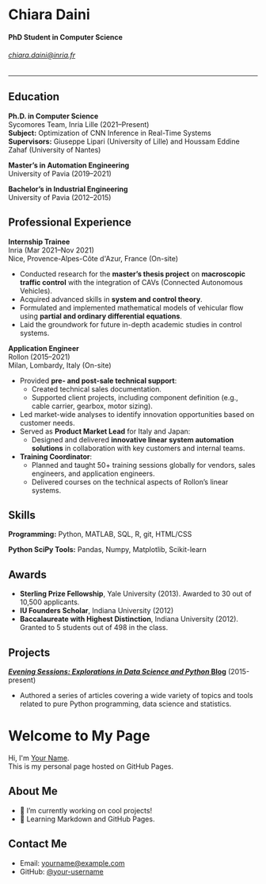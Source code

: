 # Chiara Daini  
#### PhD Student in Computer Science  
###### [chiara.daini@inria.fr](mailto:chiara.daini@inria.fr)  
---

## Education  
**Ph.D. in Computer Science**  
Sycomores Team, Inria Lille (2021–Present)  
**Subject:** Optimization of CNN Inference in Real-Time Systems  
**Supervisors:** Giuseppe Lipari (University of Lille) and Houssam Eddine Zahaf (University of Nantes)  

**Master’s in Automation Engineering**  
University of Pavia (2019–2021)  

**Bachelor’s in Industrial Engineering**  
University of Pavia (2012–2015)  

## Professional Experience  

**Internship Trainee**  
Inria (Mar 2021–Nov 2021)  
Nice, Provence-Alpes-Côte d'Azur, France (On-site)  
- Conducted research for the **master’s thesis project** on **macroscopic traffic control** with the integration of CAVs (Connected Autonomous Vehicles).  
- Acquired advanced skills in **system and control theory**.  
- Formulated and implemented mathematical models of vehicular flow using **partial and ordinary differential equations**.  
- Laid the groundwork for future in-depth academic studies in control systems.  

**Application Engineer**  
Rollon (2015–2021)  
Milan, Lombardy, Italy (On-site)  
- Provided **pre- and post-sale technical support**:  
  - Created technical sales documentation.  
  - Supported client projects, including component definition (e.g., cable carrier, gearbox, motor sizing).  
- Led market-wide analyses to identify innovation opportunities based on customer needs.  
- Served as **Product Market Lead** for Italy and Japan:  
  - Designed and delivered **innovative linear system automation solutions** in collaboration with key customers and internal teams.  
- **Training Coordinator**:  
  - Planned and taught 50+ training sessions globally for vendors, sales engineers, and application engineers.  
  - Delivered courses on the technical aspects of Rollon’s linear systems.  

Skills
------
**Programming:** Python, MATLAB, SQL, R, git, HTML/CSS

**Python SciPy Tools:** Pandas, Numpy, Matplotlib, Scikit-learn

Awards
------
- **Sterling Prize Fellowship**, Yale University (2013). Awarded to 30 out of 10,500 applicants.
- **IU Founders Scholar**, Indiana University (2012)
- **Baccalaureate with Highest Distinction**, Indiana University (2012). Granted to 5 students out of 498 in the class.

Projects
--------
**[*Evening Sessions: Explorations in Data Science and Python* Blog](http://sdsawtelle.github.io/blog/output/index.html)** (2015-present)

- Authored a series of articles covering a wide variety of topics and tools related to pure Python programming, data science and statistics.  

# Welcome to My Page
Hi, I'm [Your Name](https://github.com/your-username).  
This is my personal page hosted on GitHub Pages.

## About Me
- 🔭 I’m currently working on cool projects!
- 🌱 Learning Markdown and GitHub Pages.

## Contact Me
- Email: yourname@example.com
- GitHub: [@your-username](https://github.com/your-username)
